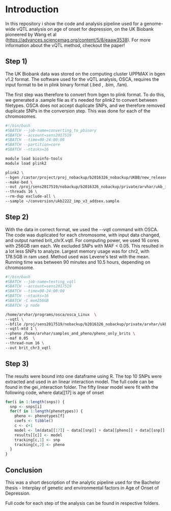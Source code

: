 # Introduction
In this repository i show the code and analysis pipeline used for a genome-wide vQTL analysis on age of onset for depression, on the UK Biobank pioneered by Wang et al (https://advances.sciencemag.org/content/5/8/eaaw3538).
For more information about the vQTL method, checkout the paper!



## Step 1)
The UK Biobank data was stored on the computing cluster UPPMAX in bgen v1.2 format.
The software used for the vQTL analysis, OSCA, requires the input format to be in plink binary format (.bed , .bim, .fam).

The first step was therefore to convert from bgen to plink format. To do this, we generated a .sample file as it's needed for
plink2 to convert between filetypes.
OSCA does not accept duplicate SNPs, and we therefore removed duplicate SNPs in the conversion step.
This was done for each of the chromosomes.

```bash
#!/bin/bash
#SBATCH --job-name=converting_to_pbinary
#SBATCH --account=sens2017519
#SBATCH --time=00-24:00:00
#SBATCH --partition=core
#SBATCH --ntasks=16

module load bioinfo-tools
module load plink2

plink2 \
--bgen /castor/project/proj_nobackup/b2016326_nobackup/UKBB/new_release_20180313/EGAD00010001474_decrypted/ukb_imp_chr3_v3.bgen \
--make-bed \
--out /proj/sens2017519/nobackup/b2016326_nobackup/private/arvhar/ukb_imp_chr3_v3_conv_excl \
--threads 16 \
--rm-dup exclude-all \
--sample ~/conversion/ukb2222_imp_v3_addsex.sample
```

## Step 2)
With the data in correct format, we used the --vqtl command with OSCA.
The code was duplicated for each chromosome, with input data changed, and output named brit_chrX.vqtl.
For computing power, we used 16 cores with 256GB ram each. We excluded SNPs with MAF < 0.05. This resulted in a lot less SNPs to analyze. Largest memory usage was for chr2, with 178.5GB in ram used. Method used was Levene's test with the mean.
Running time was between 90 minutes and 10.5 hours, depending on chromosome.


```bash
#!/bin/bash
#SBATCH --job-name=testing_vqtl
#SBATCH --account=sens2017519
#SBATCH --time=00-24:00:00
#SBATCH --ntasks=16
#SBATCH -C mem256GB
#SBATCH -p node

/home/arvhar/programs/osca/osca_Linux  \
--vqtl \
--bfile /proj/sens2017519/nobackup/b2016326_nobackup/private/arvhar/ukb_imp_chr3_v3_conv_excl \
--vqtl-mtd 1 \
--pheno /home/arvhar/samples_and_pheno/pheno_only_brits \
--maf 0.05  \
--thread-num 16 \
--out brit_chr3_vqtl
```


## Step 3)
The results were bound into one dataframe using R. The top 10 SNPs were extracted and used in an linear interaction model.
The full code can be found in the gei_interaction folder. The fifty linear model were fit with the following code, where
data[[17] is age of onset


```R
for(i in 1:length(snps)) {
  snp <- snps[i]
  for(f in 1:length(phenotypes)) {
    pheno <- phenotypes[f]
    coefs <- tibble()
    c <- c+1
    model <- lm(data[[17]] ~ data[[snp]] + data[[pheno]] + data[[snp]] * data[[pheno]])
    results[[c]] <- model
    tracking[c,1] <- snp
    tracking[c,2] <- pheno
  }
}
```

## Conclusion
This was a short description of the analytic pipeline used for the Bachelor thesis - Interplay of genetic and environmental factors in Age of Onset of Depression.

Full code for each step of the analysis can be found in respective folders.






